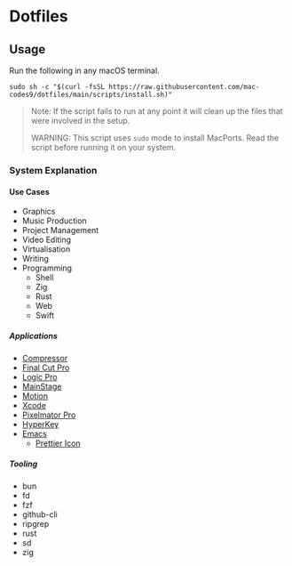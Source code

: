# Dotfiles

## Usage

Run the following in any macOS terminal.

```
sudo sh -c "$(curl -fsSL https://raw.githubusercontent.com/mac-codes9/dotfiles/main/scripts/install.sh)"
```

> Note: If the script fails to run at any point it will clean up the files that were involved in the setup.
>
> WARNING: This script uses `sudo` mode to install MacPorts. Read the script before running it on your system.

### System Explanation

#### Use Cases

- Graphics
- Music Production
- Project Management
- Video Editing
- Virtualisation 
- Writing
- Programming
  - Shell
  - Zig
  - Rust
  - Web
  - Swift

##### Applications 


- [Compressor](https://apps.apple.com/gb/app/compressor/id424390742?mt=12)
- [Final Cut Pro](https://apps.apple.com/gb/app/final-cut-pro/id424389933?mt=12)
- [Logic Pro](https://apps.apple.com/gb/app/logic-pro/id634148309?mt=12)
- [MainStage](https://apps.apple.com/gb/app/mainstage/id634159523?mt=12)
- [Motion](https://apps.apple.com/gb/app/motion/id434290957?mt=12)
- [Xcode](https://apps.apple.com/gb/app/xcode/id497799835?mt=12)
- [Pixelmator Pro](https://apps.apple.com/gb/app/pixelmator-pro/id1289583905?mt=12)
- [HyperKey](https://hyperkey.app/downloads/Hyperkey0.28.dmg)
- [Emacs](https://ports.macports.org/port/emacs-mac-app/)
  - [Prettier Icon](https://github.com/SavchenkoValeriy/emacs-icons/tree/main)

##### Tooling

- bun
- fd
- fzf
- github-cli
- ripgrep
- rust
- sd
- zig
